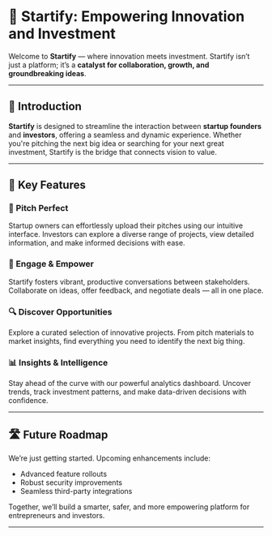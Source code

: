 # 🚀 Startify: Empowering Innovation and Investment

Welcome to **Startify** — where innovation meets investment. Startify isn’t just a platform; it’s a **catalyst for collaboration, growth, and groundbreaking ideas**.

---

## 🌟 Introduction

**Startify** is designed to streamline the interaction between **startup founders** and **investors**, offering a seamless and dynamic experience. Whether you're pitching the next big idea or searching for your next great investment, Startify is the bridge that connects vision to value.

---

## 🔑 Key Features

### 🎤 Pitch Perfect
Startup owners can effortlessly upload their pitches using our intuitive interface. Investors can explore a diverse range of projects, view detailed information, and make informed decisions with ease.

### 💬 Engage & Empower
Startify fosters vibrant, productive conversations between stakeholders. Collaborate on ideas, offer feedback, and negotiate deals — all in one place.

### 🔍 Discover Opportunities
Explore a curated selection of innovative projects. From pitch materials to market insights, find everything you need to identify the next big thing.

### 📊 Insights & Intelligence
Stay ahead of the curve with our powerful analytics dashboard. Uncover trends, track investment patterns, and make data-driven decisions with confidence.

---


## 🛣️ Future Roadmap

We’re just getting started. Upcoming enhancements include:

- Advanced feature rollouts
- Robust security improvements
- Seamless third-party integrations

Together, we’ll build a smarter, safer, and more empowering platform for entrepreneurs and investors.

---
